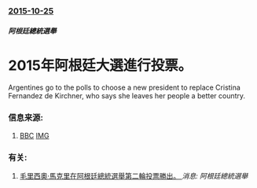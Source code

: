### [2015-10-25](/news/2015/10/25/index.md)

##### 阿根廷總統選舉
# 2015年阿根廷大選進行投票。 

Argentines go to the polls to choose a new president to replace Cristina Fernandez de Kirchner, who says she leaves her people a better country.


### 信息来源:

1. [BBC](http://www.bbc.co.uk/news/world-latin-america-34630101) [IMG](https://ichef.bbci.co.uk/news/1024/branded_news/39D2/production/_86320841_86319538.jpg)

### 有关:

1. [毛里西奧·馬克里在阿根廷總統選舉第二輪投票勝出。 ](/zh/news/2015/11/22/毛里西奧-馬克里在阿根廷總統選舉第二輪投票勝出.md) _消息: 阿根廷總統選舉_
